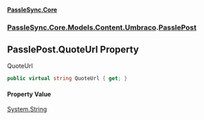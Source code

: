 #### [PassleSync.Core](index.md 'index')
### [PassleSync.Core.Models.Content.Umbraco](PassleSync.Core.Models.Content.Umbraco.md 'PassleSync.Core.Models.Content.Umbraco').[PasslePost](PassleSync.Core.Models.Content.Umbraco.PasslePost.md 'PassleSync.Core.Models.Content.Umbraco.PasslePost')

## PasslePost.QuoteUrl Property

QuoteUrl

```csharp
public virtual string QuoteUrl { get; }
```

#### Property Value
[System.String](https://docs.microsoft.com/en-us/dotnet/api/System.String 'System.String')